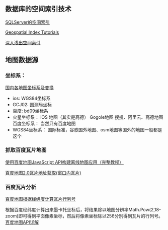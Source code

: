 ## 数据库的空间索引技术

[SQLServer的空间索引](https://technet.microsoft.com/zh-cn/library/bb964712(v=sql.105).aspx)

[Geospatial Index Tutorials](https://docs.mongodb.com/v3.0/administration/indexes-geo/)

[深入浅出空间索引](http://www.cnblogs.com/LBSer/p/3392491.html)

## 地图数据源

### 坐标系：
[国内各地图坐标系及变换](http://blog.csdn.net/findsafety/article/details/12442639)

- ios: WGS84坐标系
- GCJ02: 国测局坐标
- 百度: bd09坐标系
- 火星坐标系：
  iOS 地图（其实是高德）
  Gogole地图
  搜搜、阿里云、高德地图百度坐标系：
  当然只有百度地图
- WGS84坐标系：
  国际标准，谷歌国外地图、osm地图等国外的地图一般都是这个

### 抓取百度瓦片地图
[使用百度地图JavaScript API构建离线地图应用（完整教程）](http://blog.csdn.net/geekxm/article/details/14227139)

[百度地图2.0瓦片地址获取(窗口内瓦片)](http://my.oschina.net/smzd/blog/628173)

### 百度瓦片分析
[百度地图根据经纬度计算瓦片行列号](http://www.cnblogs.com/xiaozhi_5638/p/4748186.html)

根据百度经纬度计算出来墨卡托坐标后，将结果除以地图分辨率Math.Pow(2,18-zoom)即可得到平面像素坐标，然后将像素坐标除以256分别得到瓦片的行列号。
[百度地图API详解](http://www.cnblogs.com/jz1108/archive/2011/07/02/2095376.html)
